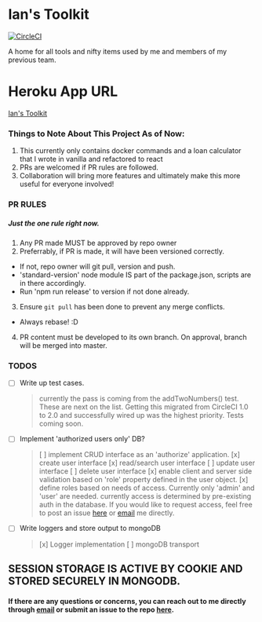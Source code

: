 # Ian's Toolkit

[![CircleCI](https://circleci.com/gh/eponymz/prerelease-toolkit/tree/master.svg?style=svg)](https://circleci.com/gh/eponymz/prerelease-toolkit/tree/master)

A home for all tools and nifty items used by me and members of my previous team.

# Heroku App URL

[Ian's Toolkit](https://slick-triage.herokuapp.com/)

### Things to Note About This Project As of Now:

1.  This currently only contains docker commands and a loan calculator that I wrote in vanilla and refactored to react
2.  PRs are welcomed if PR rules are followed.
3.  Collaboration will bring more features and ultimately make this more useful for everyone involved!

### PR RULES

##### Just the one rule right now.

1. Any PR made MUST be approved by repo owner
2. Preferrably, if PR is made, it will have been versioned correctly.

- If not, repo owner will git pull, version and push.
- 'standard-version' node module IS part of the package.json, scripts are in there accordingly.
- Run 'npm run release' to version if not done already.

3. Ensure `git pull` has been done to prevent any merge conflicts.

- Always rebase! :D

4. PR content must be developed to its own branch. On approval, branch will be merged into master.

### TODOS

- [ ] Write up test cases.
  > currently the pass is coming from the addTwoNumbers() test. These are next on the list. Getting this migrated from CircleCI 1.0 to 2.0 and successfully wired up was the highest priority. Tests coming soon.
- [ ] Implement 'authorized users only' DB?
  > [ ] implement CRUD interface as an 'authorize' application.
  > [x] create user interface
  > [x] read/search user interface
  > [ ] update user interface
  > [ ] delete user interface
  > [x] enable client and server side validation based on 'role' property defined in the user object.
  > [x] define roles based on needs of access. Currently only 'admin' and 'user' are needed.
  > currently access is determined by pre-existing auth in the database. If you would like to request access, feel free to post an issue [here](https://github.com/eponymz/prerelease-toolkit/issues/new) or [email](mailto:sabeyfox@gmail.com) me directly.
- [ ] Write loggers and store output to mongoDB
  > [x] Logger implementation
  > [ ] mongoDB transport

## SESSION STORAGE IS ACTIVE BY COOKIE AND STORED SECURELY IN MONGODB.

#### If there are any questions or concerns, you can reach out to me directly through [email](mailto:isabey.dev@gmail.com) or submit an issue to the repo [here](https://github.com/eponymz/prerelease-toolkit/issues/new).
